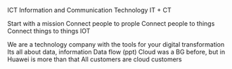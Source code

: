 ICT
Information and Communication Technology
IT + CT 

Start with a mission
Connect people to prople
Connect people to things
Connect things to things IOT

We are a technology company with the tools for your digital transformation
Its all about data, information
Data flow (ppt)
Cloud was a BG before, but in Huawei is more than that
All customers are cloud customers